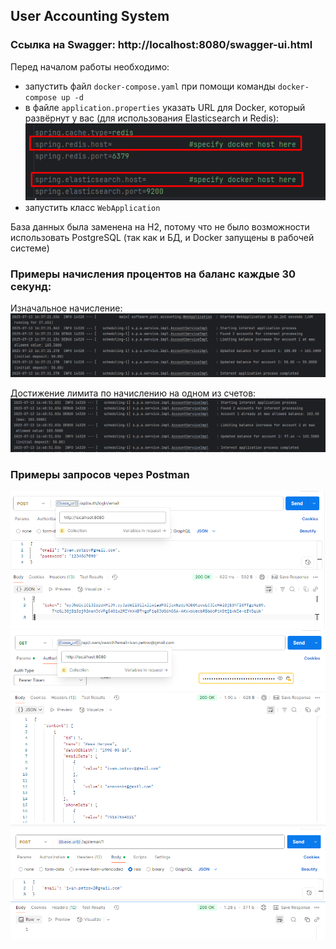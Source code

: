## User Accounting System

### Ссылка на Swagger: http://localhost:8080/swagger-ui.html

Перед началом работы необходимо:
 - запустить файл `docker-compose.yaml` при помощи команды `docker-compose up -d`
 - в файле `application.properties`  указать URL для Docker, который развёрнут у вас (для использования Elasticsearch и Redis):
![img.png](readme-images/img1.png)
 - запустить класс `WebApplication` 


База данных была заменена на Н2, потому что не было возможности использовать PostgreSQL (так как и БД, и Docker запущены в рабочей системе)


### Примеры начисления процентов на баланс каждые 30 секунд:
Изначальное начисление:
![img.png](readme-images/img2.png)

Достижение лимита по начислению на одном из счетов:
![img.png](readme-images/img3.png)

### Примеры запросов через Postman
![img.png](readme-images/img4.png)
![img.png](readme-images/img5.png)
![img.png](readme-images/img6.png)